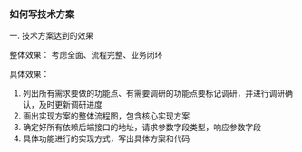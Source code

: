 
### 如何写技术方案

一. 技术方案达到的效果

整体效果：
考虑全面、流程完整、业务闭环

具体效果：
1. 列出所有需求要做的功能点、有需要调研的功能点要标记调研，并进行调研确认，及时更新调研进度
2. 画出实现方案的整体流程图，包含核心实现方案
3. 确定好所有依赖后端接口的地址，请求参数字段类型，响应参数字段
4. 具体功能进行的实现方式，写出具体方案和代码







